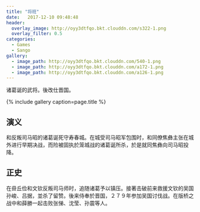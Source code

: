 ```yaml
---
title: "将班"
date:   2017-12-10 09:48:48
header:
  overlay_image: http://oyy3dtfqo.bkt.clouddn.com/s322-1.png
  overlay_filter: 0.5
categories:
  - Games
  - Sango
gallery:
  - image_path: http://oyy3dtfqo.bkt.clouddn.com/540-1.png
  - image_path: http://oyy3dtfqo.bkt.clouddn.com/a172-1.png
  - image_path: http://oyy3dtfqo.bkt.clouddn.com/a126-1.png
---
```


诸葛诞的武将。後改仕晋国。

{% include gallery caption=page.title %}

## 演义

和反叛司马昭的诸葛诞死守寿春城。在城受司马昭军包围时，和同僚焦彝主张在城外进行早期决战，而险被固执於笼城战的诸葛诞所杀，於是就同焦彝向司马昭投降。

## 正史

在毌丘俭和文钦反叛司马师时，追随诸葛予以镇压。接著击破前来救援文钦的吴国孙峻、吕据，並杀了留赞。後来侍奉於晋国，２７９年参加吴国讨伐战。在版桥之战中和薛勝一起击败张悌、沈莹、孙震等人。